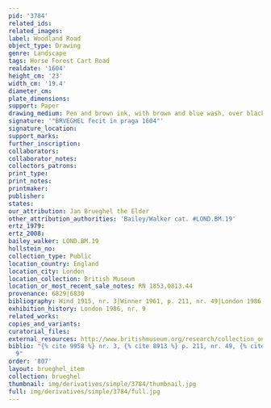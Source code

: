 ```yaml
---
pid: '3784'
related_ids: 
related_images: 
label: Woodland Road
object_type: Drawing
genre: Landscape
tags: Horse Forest Cart Road
realdate: '1604'
height_cm: '23'
width_cm: '19.4'
diameter_cm: 
plate_dimensions: 
support: Paper
drawing_medium: Pen and brown ink, with brown and blue wash, over black chalk
signature: '"BRVEGHEL fecit in praga 1604"'
signature_location: 
support_marks: 
further_inscription: 
collaborators: 
collaborator_notes: 
collectors_patrons: 
print_type: 
print_notes: 
printmaker: 
publisher: 
states: 
our_attribution: Jan Brueghel the Elder
other_attribution_authorities: 'Bailey/Walker cat. #LOND.BM.19'
ertz_1979: 
ertz_2008: 
bailey_walker: LOND.BM.19
hollstein_no: 
collection_type: Public
location_country: England
location_city: London
location_collection: British Museum
location_or_most_recent_sale_notes: RN 1853,0813.44
provenance: 6829|6830
bibliography: Hind 1915, nr. 3|Winner 1961, p. 211, nr. 49|London 1986, nr. 9
exhibition_history: London 1986, nr. 9
related_works: 
copies_and_variants: 
curatorial_files: 
external_resources: http://www.britishmuseum.org/research/collection_online/collection_object_details.aspx?objectId=712250&partId=1&searchText=1853%2C0813.44&view=list&page=1
biblio: "{% cite 9958 %} nr. 3, {% cite 8913 %} p. 211, nr. 49, {% cite 8124 %}  nr.
  9"
order: '807'
layout: brueghel_item
collection: brueghel
thumbnail: img/derivatives/simple/3784/thumbnail.jpg
full: img/derivatives/simple/3784/full.jpg
---
```

